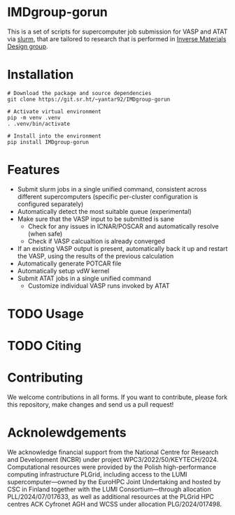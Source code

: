 

# IMDgroup-gorun

This is a set of scripts for supercomputer job submission for VASP and
ATAT via [slurm](https://slurm.schedmd.com/), that are tailored to research that is performed in
[Inverse Materials Design group](https://www.oimalyi.org/).


# Installation

    # Download the package and source dependencies
    git clone https://git.sr.ht/~yantar92/IMDgroup-gorun
    
    # Activate virtual environment
    pip -m venv .venv
    . .venv/bin/activate
    
    # Install into the environment
    pip install IMDgroup-gorun


# Features

-   Submit slurm jobs in a single unified command, consistent across
    different supercomputers (specific per-cluster configuration is
    configured separately)
-   Automatically detect the most suitable queue (experimental)
-   Make sure that the VASP input to be submitted is sane
    -   Check for any issues in ICNAR/POSCAR and automatically resolve (when safe)
    -   Check if VASP calcualtion is already converged
-   If an existing VASP output is present, automatically back it up
    and restart the VASP, using the results of the previous calculation
-   Automatically generate POTCAR file
-   Automatically setup vdW kernel
-   Submit ATAT jobs in a single unified command
    -   Customize individual VASP runs invoked by ATAT


# TODO Usage


# TODO Citing


# Contributing

We welcome contributions in all forms. If you want to contribute,
please fork this repository, make changes and send us a pull request!


# Acknolewdgements

We acknowledge financial support from the National Centre for Research
and Development (NCBR) under project
WPC3/2022/50/KEYTECH/2024. Computational resources were provided by
the Polish high-performance computing infrastructure PLGrid, including
access to the LUMI supercomputer—owned by the EuroHPC Joint
Undertaking and hosted by CSC in Finland together with the LUMI
Consortium—through allocation PLL/2024/07/017633, as well as
additional resources at the PLGrid HPC centres ACK Cyfronet AGH and
WCSS under allocation PLG/2024/017498.

